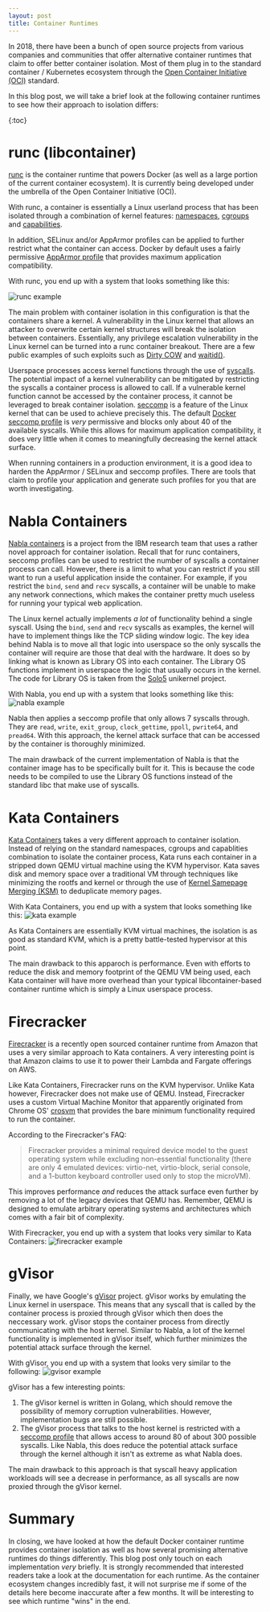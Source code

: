 ```yaml
---
layout: post
title: Container Runtimes
---
```


In 2018, there have been a bunch of open source projects from various companies
and communities that offer alternative container runtimes that claim to offer
better container isolation. Most of them plug in to the standard container /
Kubernetes ecosystem through the [Open Container Initiative (OCI)][oci]
standard.

In this blog post, we will take a brief look at the following container
runtimes to see how their approach to isolation differs:

{:toc}

# runc (libcontainer)

[runc][runc] is the container runtime that powers Docker (as well as a large
portion of the current container ecosystem). It is currently being developed
under the umbrella of the Open Container Initiative (OCI).

With runc, a container is essentially a Linux userland process that has been
isolated through a combination of kernel features: [namespaces][namespaces],
[cgroups][cgroups] and [capabilities][capabilities].

In addition, SELinux and/or AppArmor profiles can be applied to further
restrict what the container can access. Docker by default uses a fairly
permissive [AppArmor profile][docker-apparmor-profile] that provides maximum
application compatibility.

With runc, you end up with a system that looks something like this:

<img src="assets/container-default.png" alt="runc example" class="center-image" >

The main problem with container isolation in this configuration is that the
containers share a kernel. A vulnerability in the Linux kernel that allows an
attacker to overwrite certain kernel structures will break the isolation
between containers. Essentially, any privilege escalation vulnerability in the
Linux kernel can be turned into a runc container breakout. There are a few
public examples of such exploits such as [Dirty COW][dirtycow] and
[waitid()][waitid-exploit].

Userspace processes access kernel functions through the use of
[syscalls][syscalls]. The potential impact of a kernel vulnerability can be
mitigated by restricting the syscalls a container process is allowed to call.
If a vulnerable kernel function cannot be accessed by the container process,
it cannot be leveraged to break container isolation. [seccomp][seccomp] is a
feature of the Linux kernel that can be used to achieve precisely this. The
default [Docker seccomp profile][docker-seccomp-profile] is _very_ permissive
and blocks only about 40 of the available syscalls. While this allows for
maximum application compatibility, it does very little when it comes to
meaningfully decreasing the kernel attack surface.

When running containers in a production environment, it is a good idea to
harden the AppArmor / SELinux and seccomp profiles. There are tools that claim
to profile your application and generate such profiles for you that are worth
investigating.

# Nabla Containers

[Nabla containers][nabla] is a project from the IBM research team that uses a
rather novel approach for container isolation. Recall that for runc containers,
seccomp profiles can be used to restrict the number of syscalls a container
process can call. However, there is a limit to what you can restrict if you
still want to run a useful application inside the container. For example,
if you restrict the `bind`, `send` and `recv` syscalls, a container will be
unable to make any network connections, which makes the container pretty much
useless for running your typical web application.

The Linux kernel actually implements _a lot_ of functionality behind a single
syscall. Using the `bind`, `send` and `recv` syscalls as examples, the kernel
will have to implement things like the TCP sliding window logic. The key idea
behind Nabla is to move all that logic into userspace so the only syscalls
the container will require are those that deal with the hardware. It does so
by linking what is known as Library OS into each container. The Library OS
functions implement in userspace the logic that usually occurs in the kernel.
The code for Library OS is taken from the [Solo5][solo5] unikernel project.

With Nabla, you end up with a system that looks something like this:
<img src="assets/nabla-container.png" alt="nabla example" class="center-image" >

Nabla then applies a seccomp profile that only allows 7 syscalls through. They
are `read`, `write`, `exit_group`, `clock_gettime`, `ppoll`, `pwrite64`, and
`pread64`. With this approach, the kernel attack surface that can be accessed
by the container is thoroughly minimized.

The main drawback of the current implementation of Nabla is that the container
image has to be specifically built for it. This is because the code needs to be
compiled to use the Library OS functions instead of the standard libc that make
use of syscalls.

# Kata Containers

[Kata Containers][kata] takes a very different approach to container isolation.
Instead of relying on the standard namespaces, cgroups and capablities
combination to isolate the container process, Kata runs each container in a
stripped down QEMU virtual machine using the KVM hypervisor. Kata saves disk
and memory space over a traditional VM through techniques like minimizing the
rootfs and kernel or through the use of [Kernel Samepage Merging (KSM)][ksm] to
deduplicate memory pages.

With Kata Containers, you end up with a system that looks something like this:
<img src="assets/kata-container.png" alt="kata example" class="center-image" >

As Kata Containers are essentially KVM virtual machines, the isolation is as
good as standard KVM, which is a pretty battle-tested hypervisor at this point.

The main drawback to this apparoch is performance. Even with efforts to reduce
the disk and memory footprint of the QEMU VM being used, each Kata container
will have more overhead than your typical libcontainer-based container runtime
which is simply a Linux userspace process.

# Firecracker

[Firecracker][firecracker] is a recently open sourced container runtime from
Amazon that uses a very similar approach to Kata containers. A very interesting
point is that Amazon claims to use it to power their Lambda and Fargate
offerings on AWS.

Like Kata Containers, Firecracker runs on the KVM hypervisor. Unlike Kata
however, Firecracker does not make use of QEMU. Instead, Firecracker uses a
custom Virtual Machine Monitor that apparently originated from Chrome OS'
[crosvm][crosvm] that provides the bare minimum functionality required to run
the container.

According to the Firecracker's FAQ:

> Firecracker provides a minimal required device model to the guest operating
> system while excluding non-essential functionality (there are only 4
> emulated devices: virtio-net, virtio-block, serial console, and a 1-button
> keyboard controller used only to stop the microVM).

This improves performance _and_ reduces the attack surface even further by
removing a lot of the legacy devices that QEMU has. Remember, QEMU is designed
to emulate arbitrary operating systems and architectures which comes with a
fair bit of complexity.

With Firecracker, you end up with a system that looks very similar to Kata
Containers:
<img src="assets/firecracker-container.png" alt="firecracker example" class="center-image" >

# gVisor

Finally, we have Google's [gVisor][gvisor] project. gVisor works by emulating
the Linux kernel in userspace. This means that any syscall that is called by
the container process is proxied through gVisor which then does the neccessary
work. gVisor stops the container process from directly communicating with the
host kernel. Similar to Nabla, a lot of the kernel functionality is
implemented in gVisor itself, which further minimizes the potential attack
surface through the kernel.

With gVisor, you end up with a system that looks very similar to the following:
<img src="assets/gvisor-container.png" alt="gvisor example" class="center-image" >

gVisor has a few interesting points:
1. The gVisor kernel is written in Golang, which should remove the possibility
of memory corruption vulnerabilities. However, implementation bugs are still
possible.
2. The gVisor process that talks to the host kernel is restricted with a
[seccomp profile][gvisor-seccomp-profile] that allows access to around 80 of
about 300 possible syscalls. Like Nabla, this does reduce the potential attack
surface through the kernel although it isn't as extreme as what Nabla does.

The main drawback to this approach is that syscall heavy application workloads
will see a decrease in performance, as all syscalls are now proxied through the
gVisor kernel.

<h1>Summary</h1>

In closing, we have looked at how the default Docker container runtime provides
container isolation as well as how several promising alternative runtimes do
things differently. This blog post only touch on each implementation _very_
briefly. It is strongly recommended that interested readers take a look at the
documentation for each runtime. As the container ecosystem changes incredibly
fast, it will not surprise me if some of the details here become inaccurate
after a few months. It will be interesting to see which runtime "wins" in the
end.

[oci]: https://www.opencontainers.org/about
[runc]: https://github.com/opencontainers/runc
[namespaces]: http://man7.org/linux/man-pages/man7/namespaces.7.html
[cgroups]: http://man7.org/linux/man-pages/man7/cgroups.7.html
[capabilities]: http://man7.org/linux/man-pages/man7/capabilities.7.html
[docker-apparmor-profile]: https://github.com/moby/moby/blob/master/profiles/apparmor/template.go
[dirtycow]: https://dirtycow.ninja
[waitid-exploit]: https://www.twistlock.com/labs-blog/escaping-docker-container-using-waitid-cve-2017-5123/
[syscalls]: http://man7.org/linux/man-pages/man2/syscalls.2.html
[seccomp]: http://man7.org/linux/man-pages/man2/seccomp.2.html
[docker-seccomp-profile]: https://github.com/moby/moby/blob/master/profiles/seccomp/default.json
[nabla]: https://nabla-containers.github.io
[solo5]: https://github.com/Solo5/solo5
[kata]: https://katacontainers.io
[ksm]: https://www.linux-kvm.org/page/KSM
[firecracker]: https://firecracker-microvm.github.io
[crosvm]: https://chromium.googlesource.com/chromiumos/platform/crosvm/
[gvisor]: https://github.com/google/gvisor
[gvisor-seccomp-profile]: https://github.com/google/gVisor/blob/master/runsc/boot/filter/config.go
